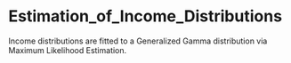 # Estimation_of_Income_Distributions

Income distributions are fitted to a Generalized Gamma distribution via Maximum Likelihood Estimation.
